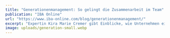 ```yaml
---
title: "Generationenmanagement: So gelingt die Zusammenarbeit im Team"
publication: "IBA Online"
url: "https://www.iba-online.com/blog/generationenmanagement/"
excerpt: "Expertin Kira Marie Cremer gibt Einblicke, wie Unternehmen eine erfolgreiche Zusammenarbeit über Generationengrenzen hinweg fördern können."
image: uploads/generation-small.webp
---
```

